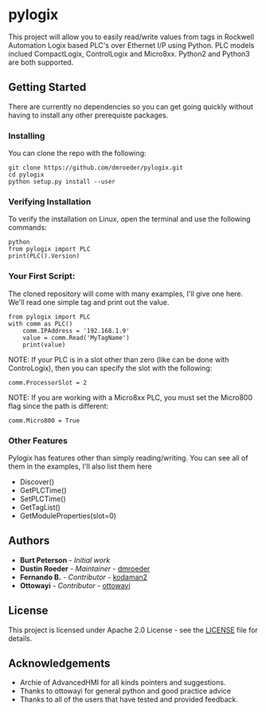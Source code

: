 # pylogix

This project will allow you to easily read/write values from tags in Rockwell Automation Logix based PLC's over Ethernet I/P using Python.  PLC models inclued CompactLogix, ControlLogix and Micro8xx.  Python2 and Python3 are both supported.

## Getting Started

There are currently no dependencies so you can get going quickly without having to install any other prerequiste packages.

### Installing

You can clone the repo with the following:

```
git clone https://github.com/dmroeder/pylogix.git
cd pylogix
python setup.py install --user
```

### Verifying Installation

To verify the installation on Linux, open the terminal and use the following commands:

```
python
from pylogix import PLC
print(PLC().Version)
```

### Your First Script:

The cloned repository will come with many examples, I'll give one here.  We'll read one simple tag and print out the value.

```
from pylogix import PLC
with comm as PLC()
    comm.IPAddress = '192.168.1.9'
    value = comm.Read('MyTagName')
    print(value)
```

NOTE: If your PLC is in a slot other than zero (like can be done with ControLogix), then you can specify the slot with the following:

```
comm.ProcessorSlot = 2
```

NOTE: If you are working with a Micro8xx PLC, you must set the Micro800 flag since the path is different:

```
comm.Micro800 = True
```

### Other Features

Pylogix has features other than simply reading/writing.  You can see all of them in the examples, I'll also list them here

* Discover()
* GetPLCTime()
* SetPLCTime()
* GetTagList()
* GetModuleProperties(slot=0)

## Authors
* **Burt Peterson** - *Initial work*
* **Dustin Roeder** - *Maintainer* - [dmroeder](https://github.com/dmroeder)
* **Fernando B.** - *Contributor* - [kodaman2](https://github.com/kodaman2)
* **Ottowayi** - *Contributor* - [ottowayi](https://github.com/ottowayi)

## License

This project is licensed under Apache 2.0 License - see the [LICENSE](LICENSE.txt) file for details.

## Acknowledgements

* Archie of AdvancedHMI for all kinds pointers and suggestions.
* Thanks to ottowayi for general python and good practice advice
* Thanks to all of the users that have tested and provided feedback.
